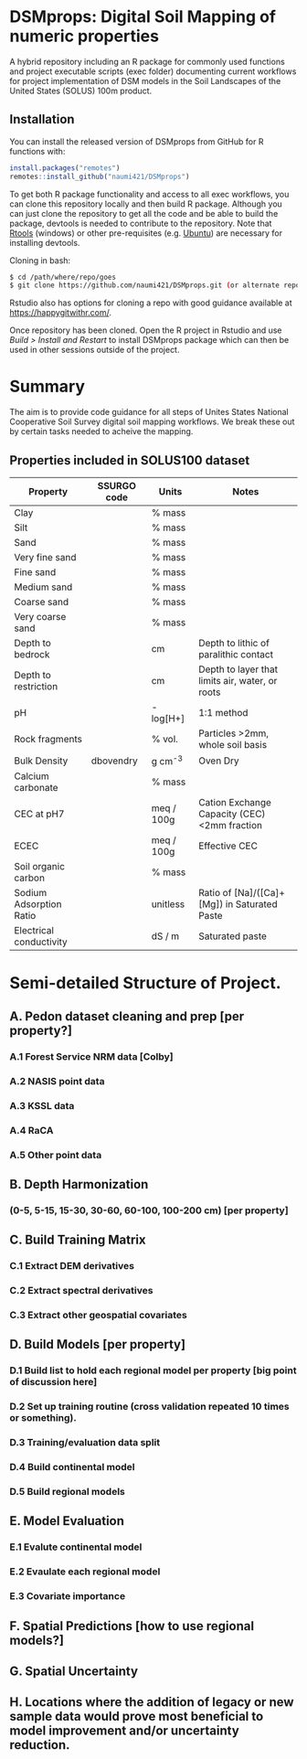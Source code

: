 
<!-- README.md is generated from README.Rmd. Please edit that file -->

# DSMprops: Digital Soil Mapping of numeric properties

<!-- badges: start -->

<!-- badges: end -->

A hybrid repository including an R package for commonly used functions
and project executable scripts (exec folder) documenting current
workflows for project implementation of DSM models in the Soil Landscapes
of the United States (SOLUS) 100m product.

## Installation

You can install the released version of DSMprops from GitHub for R
functions with:

``` r
install.packages("remotes")
remotes::install_github("naumi421/DSMprops")
```

To get both R package functionality and access to all exec workflows,
you can clone this repository locally and then build R package. Although
you can just clone the repository to get all the code and be able to
build the package, devtools is needed to contribute to the repository.
Note that [Rtools](https://cran.r-project.org/bin/windows/Rtools/)
(windows) or other pre-requisites (e.g.
[Ubuntu](https://www.digitalocean.com/community/tutorials/how-to-install-r-packages-using-devtools-on-ubuntu-18-04))
are necessary for installing devtools.

Cloning in bash:

``` bash
$ cd /path/where/repo/goes
$ git clone https://github.com/naumi421/DSMprops.git (or alternate repo URL)
```

Rstudio also has options for cloning a repo with good guidance available
at <https://happygitwithr.com/>.

Once repository has been cloned. Open the R project in Rstudio and use
*Build \> Install and Restart* to install DSMprops package which can
then be used in other sessions outside of the project.

# Summary

The aim is to provide code guidance for all steps of Unites States
National Cooperative Soil Survey digital soil mapping workflows. We
break these out by certain tasks needed to acheive the
mapping.

## Properties included in SOLUS100 dataset

| Property                 |SSURGO code | Units       | Notes                                            |
| ------------------------ | ---------- | ----------- | ------------------------------------------------ |
| Clay                     |            | % mass      |                                                  |
| Silt                     |            | % mass      |                                                  |
| Sand                     |            | % mass      |                                                  |
| Very fine sand           |            | % mass      |                                                  |
| Fine sand                |            | % mass      |                                                  |
| Medium sand              |            | % mass      |                                                  |
| Coarse sand              |            | % mass      |                                                  |
| Very coarse sand         |            | % mass      |                                                  |
| Depth to bedrock         |            | cm          | Depth to lithic of paralithic contact            |
| Depth to restriction     |            | cm          | Depth to layer that limits air, water, or roots  |
| pH                       |            | -log[H+]    | 1:1 method                                       |
| Rock fragments           |            | % vol.      | Particles >2mm, whole soil basis                 |
| Bulk Density             |dbovendry   | g cm<sup>-3</sup> | Oven Dry                                   |
| Calcium carbonate        |            | % mass      |                                                  |
| CEC at pH7               |            | meq / 100g  | Cation Exchange Capacity (CEC) <2mm fraction     |
| ECEC                     |            | meq / 100g  | Effective CEC                                    |
| Soil organic carbon      |            | % mass      |                                                  |
| Sodium Adsorption Ratio  |            | unitless    | Ratio of [Na]/([Ca]+[Mg]) in Saturated Paste     |
| Electrical conductivity  |            | dS / m      | Saturated paste                                  |


# Semi-detailed Structure of Project.

<!-- create url links to each part when repo location is finalized -->

## A. Pedon dataset cleaning and prep \[per property?\]

### A.1 Forest Service NRM data \[Colby\]

### A.2 NASIS point data

### A.3 KSSL data

### A.4 RaCA

### A.5 Other point data

## B. Depth Harmonization

### (0-5, 5-15, 15-30, 30-60, 60-100, 100-200 cm) \[per property\]

## C. Build Training Matrix

### C.1 Extract DEM derivatives

### C.2 Extract spectral derivatives

### C.3 Extract other geospatial covariates

## D. Build Models \[per property\]

### D.1 Build list to hold each regional model per property \[big point of discussion here\]

### D.2 Set up training routine (cross validation repeated 10 times or something).

### D.3 Training/evaluation data split

### D.4 Build continental model

### D.5 Build regional models

## E. Model Evaluation

### E.1 Evalute continental model

### E.2 Evaulate each regional model

### E.3 Covariate importance

## F. Spatial Predictions \[how to use regional models?\]

## G. Spatial Uncertainty

## H. Locations where the addition of legacy or new sample data would prove most beneficial to model improvement and/or uncertainty reduction.
